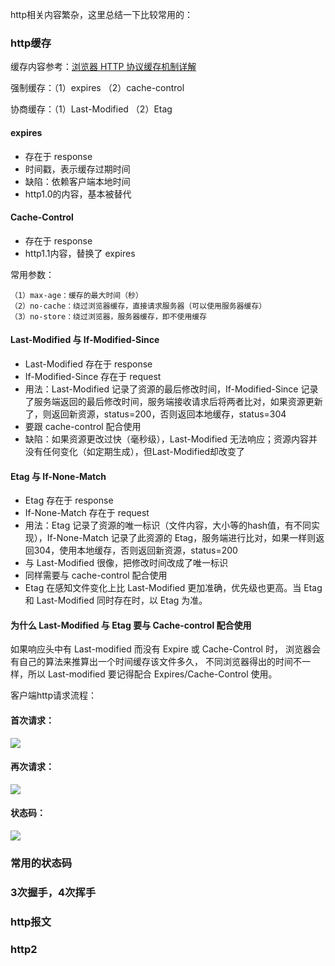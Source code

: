 http相关内容繁杂，这里总结一下比较常用的：

### http缓存

缓存内容参考：<a href="https://my.oschina.net/leejun2005/blog/369148">浏览器 HTTP 协议缓存机制详解</a>

强制缓存：（1）expires （2）cache-control

协商缓存：（1）Last-Modified （2）Etag

#### expires

<ul>
  <li>存在于 response</li>
  <li>时间戳，表示缓存过期时间</li>
  <li>缺陷：依赖客户端本地时间</li>
  <li>http1.0的内容，基本被替代</li>
</ul>

#### Cache-Control

<ul>
  <li>存在于 response</li>
  <li>http1.1内容，替换了 expires</li>
</ul>

常用参数：

```
（1）max-age：缓存的最大时间（秒）
（2）no-cache：绕过浏览器缓存，直接请求服务器（可以使用服务器缓存）
（3）no-store：绕过浏览器，服务器缓存，即不使用缓存
```

#### Last-Modified 与 If-Modified-Since

<ul>
  <li>Last-Modified 存在于 response</li>
  <li>If-Modified-Since 存在于 request</li>
  <li>用法：Last-Modified 记录了资源的最后修改时间，If-Modified-Since 记录了服务端返回的最后修改时间，服务端接收请求后将两者比对，如果资源更新了，则返回新资源，status=200，否则返回本地缓存，status=304</li>
  <li>要跟 cache-control 配合使用</li> 
  <li>缺陷：如果资源更改过快（毫秒级），Last-Modified 无法响应；资源内容并没有任何变化（如定期生成），但Last-Modified却改变了</li>
</ul>

#### Etag 与 If-None-Match

<ul>
  <li>Etag 存在于 response</li>
  <li>If-None-Match 存在于 request</li>
  <li>用法：Etag 记录了资源的唯一标识（文件内容，大小等的hash值，有不同实现），If-None-Match 记录了此资源的 Etag，服务端进行比对，如果一样则返回304，使用本地缓存，否则返回新资源，status=200</li>
  <li>与 Last-Modified 很像，把修改时间改成了唯一标识</li>
  <li>同样需要与 cache-control 配合使用</li>
  <li>Etag 在感知文件变化上比 Last-Modified 更加准确，优先级也更高。当 Etag 和 Last-Modified 同时存在时，以 Etag 为准。</li> 
</ul>

#### 为什么 Last-Modified 与 Etag 要与 Cache-control 配合使用

如果响应头中有 Last-modified 而没有 Expire 或 Cache-Control 时，
浏览器会有自己的算法来推算出一个时间缓存该文件多久，
不同浏览器得出的时间不一样，所以 Last-modified 要记得配合 Expires/Cache-Control 使用。

客户端http请求流程：

#### 首次请求：

<img src="https://github.com/HanLess/experience/blob/master/http%E5%92%8Chttps/imgs/requestFirst.png" />

#### 再次请求：

<img src="https://github.com/HanLess/experience/blob/master/http%E5%92%8Chttps/imgs/requestAgain.png" />

#### 状态码：

<img src="https://github.com/HanLess/experience/blob/master/http%E5%92%8Chttps/imgs/status.jpg" />


### 常用的状态码


### 3次握手，4次挥手


### http报文


### http2
